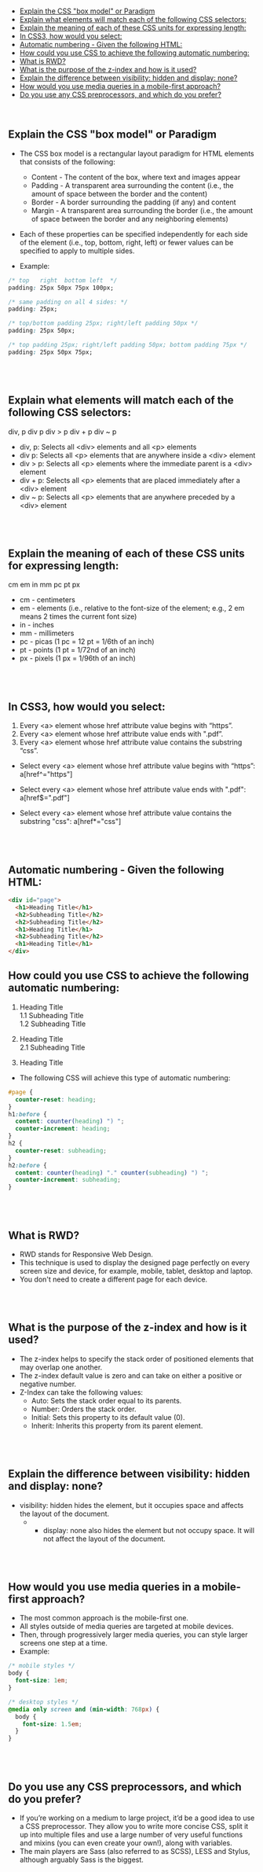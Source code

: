 <div id="top"></div><br />

- [Explain the CSS "box model" or Paradigm](#explain-the-css-box-model-or-paradigm)
- [Explain what elements will match each of the following CSS selectors:](#explain-what-elements-will-match-each-of-the-following-css-selectors)
- [Explain the meaning of each of these CSS units for expressing length:](#explain-the-meaning-of-each-of-these-css-units-for-expressing-length)
- [In CSS3, how would you select:](#in-css3-how-would-you-select)
- [Automatic numbering - Given the following HTML:](#automatic-numbering---given-the-following-html)
- [How could you use CSS to achieve the following automatic numbering:](#how-could-you-use-css-to-achieve-the-following-automatic-numbering)
- [What is RWD?](#what-is-rwd)
- [What is the purpose of the z-index and how is it used?](#what-is-the-purpose-of-the-z-index-and-how-is-it-used)
- [Explain the difference between visibility: hidden and display: none?](#explain-the-difference-between-visibility-hidden-and-display-none)
- [How would you use media queries in a mobile-first approach?](#how-would-you-use-media-queries-in-a-mobile-first-approach)
- [Do you use any CSS preprocessors, and which do you prefer?](#do-you-use-any-css-preprocessors-and-which-do-you-prefer)

<br />

## Explain the CSS "box model" or Paradigm

- The CSS box model is a rectangular layout paradigm for HTML elements that consists of the following:

  - Content - The content of the box, where text and images appear
  - Padding - A transparent area surrounding the content (i.e., the amount of space between the border and the content)
  - Border - A border surrounding the padding (if any) and content
  - Margin - A transparent area surrounding the border (i.e., the amount of space between the border and any neighboring elements)

- Each of these properties can be specified independently for each side of the element (i.e., top, bottom, right, left) or fewer values can be specified to apply to multiple sides.
- Example:

```css
/* top   right  bottom left  */
padding: 25px 50px 75px 100px;

/* same padding on all 4 sides: */
padding: 25px;

/* top/bottom padding 25px; right/left padding 50px */
padding: 25px 50px;

/* top padding 25px; right/left padding 50px; bottom padding 75px */
padding: 25px 50px 75px;
```

<br />
<br />

## Explain what elements will match each of the following CSS selectors:

div, p
div p
div > p
div + p
div ~ p

- div, p: Selects all \<div\> elements and all \<p\> elements
- div p: Selects all \<p\> elements that are anywhere inside a \<div\> element
- div > p: Selects all \<p\> elements where the immediate parent is a \<div\> element
- div + p: Selects all \<p\> elements that are placed immediately after a \<div\> element
- div ~ p: Selects all \<p\> elements that are anywhere preceded by a \<div\> element

<br />
<br />

## Explain the meaning of each of these CSS units for expressing length:

cm
em
in
mm
pc
pt
px

- cm - centimeters
- em - elements (i.e., relative to the font-size of the element; e.g., 2 em means 2 times the current font size)
- in - inches
- mm - millimeters
- pc - picas (1 pc = 12 pt = 1/6th of an inch)
- pt - points (1 pt = 1/72nd of an inch)
- px - pixels (1 px = 1/96th of an inch)

<br />
<br />

## In CSS3, how would you select:

1. Every \<a\> element whose href attribute value begins with “https”.
2. Every \<a\> element whose href attribute value ends with ".pdf”.
3. Every \<a\> element whose href attribute value contains the substring “css”.

- Select every \<a\> element whose href attribute value begins with “https”:
  a[href^="https"]

- Select every \<a\> element whose href attribute value ends with ".pdf":
  a[href$=".pdf"]

- Select every \<a\> element whose href attribute value contains the substring "css":
  a[href*="css"]

<br />
<br />

## Automatic numbering - Given the following HTML:

```html
<div id="page">
  <h1>Heading Title</h1>
  <h2>Subheading Title</h2>
  <h2>Subheading Title</h2>
  <h1>Heading Title</h1>
  <h2>Subheading Title</h2>
  <h1>Heading Title</h1>
</div>
```

## How could you use CSS to achieve the following automatic numbering:

1. Heading Title<br/>
   1.1 Subheading Title<br/>
   1.2 Subheading Title<br/>

2. Heading Title<br/>
   2.1 Subheading Title

3. Heading Title<br/>

- The following CSS will achieve this type of automatic numbering:

```css
#page {
  counter-reset: heading;
}
h1:before {
  content: counter(heading) ") ";
  counter-increment: heading;
}
h2 {
  counter-reset: subheading;
}
h2:before {
  content: counter(heading) "." counter(subheading) ") ";
  counter-increment: subheading;
}
```

<br />
<br />

## What is RWD?

- RWD stands for Responsive Web Design.
- This technique is used to display the designed page perfectly on every screen size and device, for example, mobile, tablet, desktop and laptop.
- You don't need to create a different page for each device.

<br />
<br />

## What is the purpose of the z-index and how is it used?

- The z-index helps to specify the stack order of positioned elements that may overlap one another.
- The z-index default value is zero and can take on either a positive or negative number.
- Z-Index can take the following values:
  - Auto: Sets the stack order equal to its parents.
  - Number: Orders the stack order.
  - Initial: Sets this property to its default value (0).
  - Inherit: Inherits this property from its parent element.

<br />
<br />

## Explain the difference between visibility: hidden and display: none?

- visibility: hidden hides the element, but it occupies space and affects the layout of the document.
  - - display: none also hides the element but not occupy space. It will not affect the layout of the document.

<br />
<br />

## How would you use media queries in a mobile-first approach?

- The most common approach is the mobile-first one.
- All styles outside of media queries are targeted at mobile devices.
- Then, through progressively larger media queries, you can style larger screens one step at a time.
- Example:

```css
/* mobile styles */
body {
  font-size: 1em;
}

/* desktop styles */
@media only screen and (min-width: 768px) {
  body {
    font-size: 1.5em;
  }
}
```

<br />
<br />

## Do you use any CSS preprocessors, and which do you prefer?

- If you’re working on a medium to large project, it’d be a good idea to use a CSS preprocessor. They allow you to write more concise CSS, split it up into multiple files and use a large number of very useful functions and mixins (you can even create your own!), along with variables.
- The main players are Sass (also referred to as SCSS), LESS and Stylus, although arguably Sass is the biggest.

<br />
<br />